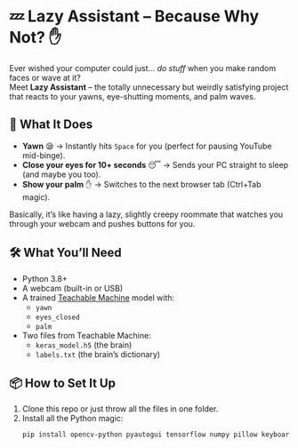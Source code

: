 # 💤 Lazy Assistant – Because Why Not? ✋

Ever wished your computer could just... *do stuff* when you make random faces or wave at it?  
Meet **Lazy Assistant** – the totally unnecessary but weirdly satisfying project that reacts to your yawns, eye-shutting moments, and palm waves.

## 🤔 What It Does
- **Yawn** 😪 → Instantly hits `Space` for you (perfect for pausing YouTube mid-binge).
- **Close your eyes for 10+ seconds** 😴 → Sends your PC straight to sleep (and maybe you too).
- **Show your palm** ✋ → Switches to the next browser tab (Ctrl+Tab magic).

Basically, it’s like having a lazy, slightly creepy roommate that watches you through your webcam and pushes buttons for you.

## 🛠 What You’ll Need
- Python 3.8+  
- A webcam (built-in or USB)  
- A trained [Teachable Machine](https://teachablemachine.withgoogle.com/) model with:
  - `yawn`
  - `eyes_closed`
  - `palm`
- Two files from Teachable Machine:
  - `keras_model.h5` (the brain)
  - `labels.txt` (the brain’s dictionary)

## 📦 How to Set It Up
1. Clone this repo or just throw all the files in one folder.
2. Install all the Python magic:
   ```bash
   pip install opencv-python pyautogui tensorflow numpy pillow keyboard
